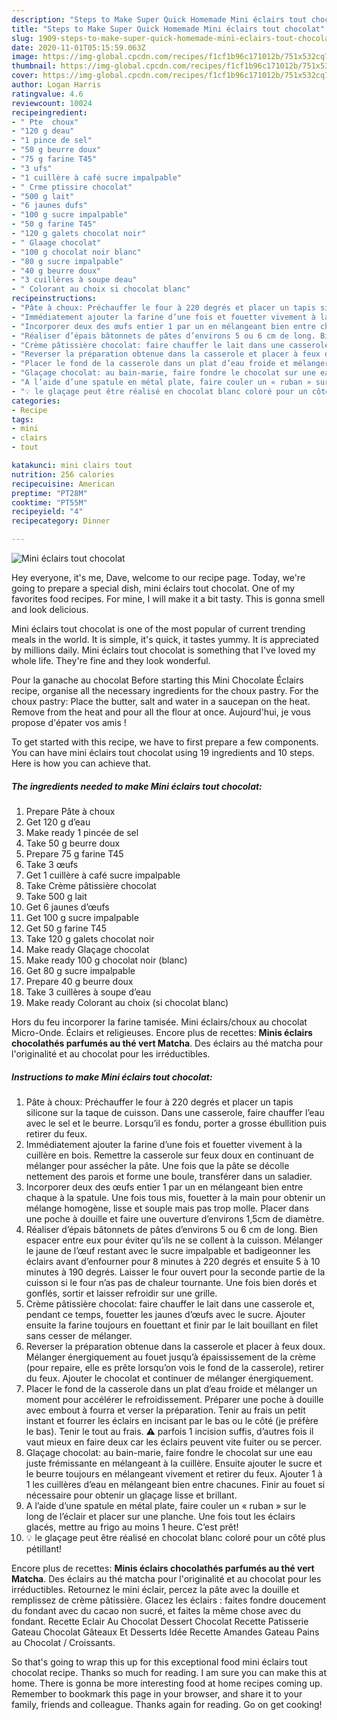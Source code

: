 ```yaml
---
description: "Steps to Make Super Quick Homemade Mini éclairs tout chocolat"
title: "Steps to Make Super Quick Homemade Mini éclairs tout chocolat"
slug: 1909-steps-to-make-super-quick-homemade-mini-eclairs-tout-chocolat
date: 2020-11-01T05:15:59.063Z
image: https://img-global.cpcdn.com/recipes/f1cf1b96c171012b/751x532cq70/mini-eclairs-tout-chocolat-photo-principale-de-la-recette.jpg
thumbnail: https://img-global.cpcdn.com/recipes/f1cf1b96c171012b/751x532cq70/mini-eclairs-tout-chocolat-photo-principale-de-la-recette.jpg
cover: https://img-global.cpcdn.com/recipes/f1cf1b96c171012b/751x532cq70/mini-eclairs-tout-chocolat-photo-principale-de-la-recette.jpg
author: Logan Harris
ratingvalue: 4.6
reviewcount: 10024
recipeingredient:
- " Pte  choux"
- "120 g deau"
- "1 pince de sel"
- "50 g beurre doux"
- "75 g farine T45"
- "3 ufs"
- "1 cuillère à café sucre impalpable"
- " Crme ptissire chocolat"
- "500 g lait"
- "6 jaunes dufs"
- "100 g sucre impalpable"
- "50 g farine T45"
- "120 g galets chocolat noir"
- " Glaage chocolat"
- "100 g chocolat noir blanc"
- "80 g sucre impalpable"
- "40 g beurre doux"
- "3 cuillères à soupe deau"
- " Colorant au choix si chocolat blanc"
recipeinstructions:
- "Pâte à choux: Préchauffer le four à 220 degrés et placer un tapis silicone sur la taque de cuisson. Dans une casserole, faire chauffer l’eau avec le sel et le beurre. Lorsqu’il es fondu, porter a grosse ébullition puis retirer du feux."
- "Immédiatement ajouter la farine d’une fois et fouetter vivement à la cuillère en bois. Remettre la casserole sur feux doux en continuant de mélanger pour assécher la pâte. Une fois que la pâte se décolle nettement des parois et forme une boule, transférer dans un saladier."
- "Incorporer deux des œufs entier 1 par un en mélangeant bien entre chaque à la spatule. Une fois tous mis, fouetter à la main pour obtenir un mélange homogène, lisse et souple mais pas trop molle. Placer dans une poche à douille et faire une ouverture d’environs 1,5cm de diamètre."
- "Réaliser d’épais bâtonnets de pâtes d’environs 5 ou 6 cm de long. Bien espacer entre eux pour éviter qu’ils ne se collent à la cuisson. Mélanger le jaune de l’œuf restant avec le sucre impalpable et badigeonner les éclairs avant d’enfourner pour 8 minutes à 220 degrés et ensuite 5 à 10 minutes à 190 degrés. Laisser le four ouvert pour la seconde partie de la cuisson si le four n’as pas de chaleur tournante. Une fois bien dorés et gonflés, sortir et laisser refroidir sur une grille."
- "Crème pâtissière chocolat: faire chauffer le lait dans une casserole et, pendant ce temps, fouetter les jaunes d’œufs avec le sucre. Ajouter ensuite la farine toujours en fouettant et finir par le lait bouillant en filet sans cesser de mélanger."
- "Reverser la préparation obtenue dans la casserole et placer à feux doux. Mélanger énergiquement au fouet jusqu’à épaississement de la crème (pour repaire, elle es prête lorsqu’on vois le fond de la casserole), retirer du feux. Ajouter le chocolat et continuer de mélanger énergiquement."
- "Placer le fond de la casserole dans un plat d’eau froide et mélanger un moment pour accélérer le refroidissement. Préparer une poche à douille avec embout à fourra et verser la préparation. Tenir au frais un petit instant et fourrer les éclairs en incisant par le bas ou le côté (je préfère le bas). Tenir le tout au frais. ⚠️ parfois 1 incision suffis, d’autres fois il vaut mieux en faire deux car les éclairs peuvent vite fuiter ou se percer."
- "Glaçage chocolat: au bain-marie, faire fondre le chocolat sur une eau juste frémissante en mélangeant à la cuillère. Ensuite ajouter le sucre et le beurre toujours en mélangeant vivement et retirer du feux. Ajouter 1 à 1 les cuillères d’eau en mélangeant bien entre chacunes. Finir au fouet si nécessaire pour obtenir un glaçage lisse et brillant."
- "A l’aide d’une spatule en métal plate, faire couler un « ruban » sur le long de l’éclair et placer sur une planche. Une fois tout les éclairs glacés, mettre au frigo au moins 1 heure. C’est prêt!"
- "💡 le glaçage peut être réalisé en chocolat blanc coloré pour un côté plus pétillant!"
categories:
- Recipe
tags:
- mini
- clairs
- tout

katakunci: mini clairs tout 
nutrition: 256 calories
recipecuisine: American
preptime: "PT28M"
cooktime: "PT55M"
recipeyield: "4"
recipecategory: Dinner

---
```



![Mini éclairs tout chocolat](https://img-global.cpcdn.com/recipes/f1cf1b96c171012b/751x532cq70/mini-eclairs-tout-chocolat-photo-principale-de-la-recette.jpg)

Hey everyone, it's me, Dave, welcome to our recipe page. Today, we're going to prepare a special dish, mini éclairs tout chocolat. One of my favorites food recipes. For mine, I will make it a bit tasty. This is gonna smell and look delicious.

Mini éclairs tout chocolat is one of the most popular of current trending meals in the world. It is simple, it's quick, it tastes yummy. It is appreciated by millions daily. Mini éclairs tout chocolat is something that I've loved my whole life. They're fine and they look wonderful.

Pour la ganache au chocolat  Before starting this Mini Chocolate Éclairs recipe, organise all the necessary ingredients for the choux pastry. For the choux pastry: Place the butter, salt and water in a saucepan on the heat. Remove from the heat and pour all the flour at once. Aujourd&#39;hui, je vous propose d&#39;épater vos amis !


To get started with this recipe, we have to first prepare a few components. You can have mini éclairs tout chocolat using 19 ingredients and 10 steps. Here is how you can achieve that.

<!--inarticleads1-->

##### The ingredients needed to make Mini éclairs tout chocolat:

1. Prepare  Pâte à choux
1. Get 120 g d’eau
1. Make ready 1 pincée de sel
1. Take 50 g beurre doux
1. Prepare 75 g farine T45
1. Take 3 œufs
1. Get 1 cuillère à café sucre impalpable
1. Take  Crème pâtissière chocolat
1. Take 500 g lait
1. Get 6 jaunes d’œufs
1. Get 100 g sucre impalpable
1. Get 50 g farine T45
1. Take 120 g galets chocolat noir
1. Make ready  Glaçage chocolat
1. Make ready 100 g chocolat noir (blanc)
1. Get 80 g sucre impalpable
1. Prepare 40 g beurre doux
1. Take 3 cuillères à soupe d’eau
1. Make ready  Colorant au choix (si chocolat blanc)


Hors du feu incorporer la farine tamisée. Mini éclairs/choux au chocolat Micro-Onde. Éclairs et religieuses. Encore plus de recettes: **Minis éclairs chocolathés parfumés au thé vert Matcha**. Des éclairs au thé matcha pour l&#39;originalité et au chocolat pour les irréductibles. 

<!--inarticleads2-->

##### Instructions to make Mini éclairs tout chocolat:

1. Pâte à choux: Préchauffer le four à 220 degrés et placer un tapis silicone sur la taque de cuisson. Dans une casserole, faire chauffer l’eau avec le sel et le beurre. Lorsqu’il es fondu, porter a grosse ébullition puis retirer du feux.
1. Immédiatement ajouter la farine d’une fois et fouetter vivement à la cuillère en bois. Remettre la casserole sur feux doux en continuant de mélanger pour assécher la pâte. Une fois que la pâte se décolle nettement des parois et forme une boule, transférer dans un saladier.
1. Incorporer deux des œufs entier 1 par un en mélangeant bien entre chaque à la spatule. Une fois tous mis, fouetter à la main pour obtenir un mélange homogène, lisse et souple mais pas trop molle. Placer dans une poche à douille et faire une ouverture d’environs 1,5cm de diamètre.
1. Réaliser d’épais bâtonnets de pâtes d’environs 5 ou 6 cm de long. Bien espacer entre eux pour éviter qu’ils ne se collent à la cuisson. Mélanger le jaune de l’œuf restant avec le sucre impalpable et badigeonner les éclairs avant d’enfourner pour 8 minutes à 220 degrés et ensuite 5 à 10 minutes à 190 degrés. Laisser le four ouvert pour la seconde partie de la cuisson si le four n’as pas de chaleur tournante. Une fois bien dorés et gonflés, sortir et laisser refroidir sur une grille.
1. Crème pâtissière chocolat: faire chauffer le lait dans une casserole et, pendant ce temps, fouetter les jaunes d’œufs avec le sucre. Ajouter ensuite la farine toujours en fouettant et finir par le lait bouillant en filet sans cesser de mélanger.
1. Reverser la préparation obtenue dans la casserole et placer à feux doux. Mélanger énergiquement au fouet jusqu’à épaississement de la crème (pour repaire, elle es prête lorsqu’on vois le fond de la casserole), retirer du feux. Ajouter le chocolat et continuer de mélanger énergiquement.
1. Placer le fond de la casserole dans un plat d’eau froide et mélanger un moment pour accélérer le refroidissement. Préparer une poche à douille avec embout à fourra et verser la préparation. Tenir au frais un petit instant et fourrer les éclairs en incisant par le bas ou le côté (je préfère le bas). Tenir le tout au frais. ⚠️ parfois 1 incision suffis, d’autres fois il vaut mieux en faire deux car les éclairs peuvent vite fuiter ou se percer.
1. Glaçage chocolat: au bain-marie, faire fondre le chocolat sur une eau juste frémissante en mélangeant à la cuillère. Ensuite ajouter le sucre et le beurre toujours en mélangeant vivement et retirer du feux. Ajouter 1 à 1 les cuillères d’eau en mélangeant bien entre chacunes. Finir au fouet si nécessaire pour obtenir un glaçage lisse et brillant.
1. A l’aide d’une spatule en métal plate, faire couler un « ruban » sur le long de l’éclair et placer sur une planche. Une fois tout les éclairs glacés, mettre au frigo au moins 1 heure. C’est prêt!
1. 💡 le glaçage peut être réalisé en chocolat blanc coloré pour un côté plus pétillant!


Encore plus de recettes: **Minis éclairs chocolathés parfumés au thé vert Matcha**. Des éclairs au thé matcha pour l&#39;originalité et au chocolat pour les irréductibles. Retournez le mini éclair, percez la pâte avec la douille et remplissez de crème pâtissière. Glacez les éclairs : faites fondre doucement du fondant avec du cacao non sucré, et faites la même chose avec du fondant. Recette Eclair Au Chocolat Dessert Chocolat Recette Patisserie Gateau Chocolat Gâteaux Et Desserts Idée Recette Amandes Gateau Pains au Chocolat / Croissants. 

So that's going to wrap this up for this exceptional food mini éclairs tout chocolat recipe. Thanks so much for reading. I am sure you can make this at home. There is gonna be more interesting food at home recipes coming up. Remember to bookmark this page in your browser, and share it to your family, friends and colleague. Thanks again for reading. Go on get cooking!
